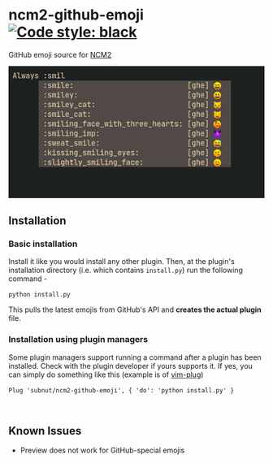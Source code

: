 # ncm2-github-emoji  [![Code style: black](https://img.shields.io/badge/code%20style-black-000000.svg)](https://github.com/psf/black)
GitHub emoji source for [NCM2](https://github.com/ncm2/ncm2)

<p align="center">
<img src="screenshot.png" caption="Screenshot" alt="screenshot">
</p>

## Installation

### Basic installation

Install it like you would install any other plugin. Then, at the plugin's installation directory (i.e. which contains `install.py`) run the following command -
```
python install.py
```
This pulls the latest emojis from GitHub's API and **creates the actual plugin** file.


### Installation using plugin managers
Some plugin managers support running a command after a plugin has been installed. Check with the plugin developer if yours supports it. If yes, you can simply do something like this (example is of [vim-plug](https://github.com/junegunn/vim-plug))
```
Plug 'subnut/ncm2-github-emoji', { 'do': 'python install.py' }
```

<br/>

## Known Issues
* Preview does not work for GitHub-special emojis
